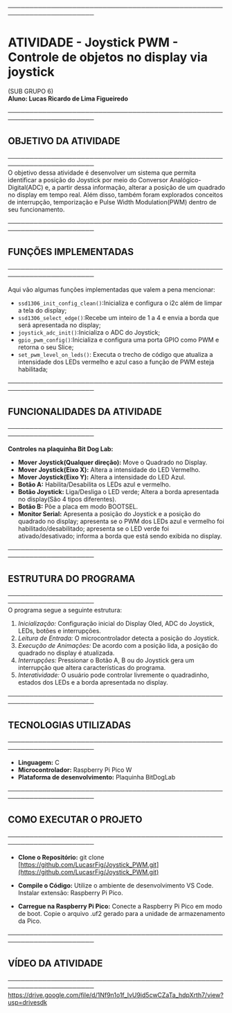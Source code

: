 ──────────────────────────────────────────────────────────────────────  
# ATIVIDADE - Joystick PWM - Controle de objetos no display via joystick
(SUB GRUPO 6)  
**Aluno: Lucas Ricardo de Lima Figueiredo** 

──────────────────────────────────────────────────────────────────────  
## OBJETIVO DA ATIVIDADE  
──────────────────────────────────────────────────────────────────────  
O objetivo dessa atividade é desenvolver um sistema que permita identificar a posição do Joystick por meio do Conversor Analógico-Digital(ADC) e, a partir dessa informação, alterar a posição de um quadrado no display em tempo real. Além disso, também foram explorados conceitos de interrupção, temporização e Pulse Width Modulation(PWM) dentro de seu funcionamento.  

──────────────────────────────────────────────────────────────────────  
## FUNÇÕES IMPLEMENTADAS
──────────────────────────────────────────────────────────────────────

Aqui vão algumas funções implementadas que valem a pena mencionar:
- `ssd1306_init_config_clean()`:Inicializa e configura o i2c além de limpar a tela do display;
- `ssd1306_select_edge()`:Recebe um inteiro de 1 a 4 e envia a borda que será apresentada no display;
- `joystick_adc_init()`:Inicializa o ADC do Joystick;
- `gpio_pwm_config()`:Inicializa e configura uma porta GPIO como PWM e retorna o seu Slice;
- `set_pwm_level_on_leds()`: Executa o trecho de código que atualiza a intensidade dos LEDs vermelho e azul caso a função de PWM esteja habilitada; 
  

──────────────────────────────────────────────────────────────────────  
## FUNCIONALIDADES DA ATIVIDADE  
──────────────────────────────────────────────────────────────────────  

**Controles na plaquinha Bit Dog Lab:**  
- **Mover Joystick(Qualquer direção):** Move o Quadrado no Display.  
- **Mover Joystick(Eixo X):** Altera a intensidade do LED Vermelho.
- **Mover Joystick(Eixo Y):** Altera a intensidade do LED Azul.
- **Botão A:** Habilita/Desabilita os LEDs azul e vermelho.  
- **Botão Joystick:** Liga/Desliga o LED verde; Altera a borda apresentada no display(São 4 tipos diferentes).  
- **Botão B:** Põe a placa em modo BOOTSEL.
- **Monitor Serial:** Apresenta a posição do Joystick e a posição do quadrado no display; apresenta se o PWM dos LEDs azul e vermelho foi habilitado/desabilitado; apresenta se o LED verde foi ativado/desativado; informa a borda que está sendo exibida no display.
  

──────────────────────────────────────────────────────────────────────  
## ESTRUTURA DO PROGRAMA  
──────────────────────────────────────────────────────────────────────  
O programa segue a seguinte estrutura:  

1. *Inicialização:* Configuração inicial do Display Oled, ADC do Joystick, LEDs, botões e interrupções.  
2. *Leitura de Entrada:* O microcontrolador detecta a posição do Joystick.  
3. *Execução de Animações:* De acordo com a posição lida, a posição do quadrado no display é atualizada.  
4. *Interrupções:* Pressionar o Botão A, B ou do Joystick gera um interrupção que altera características do programa.  
5. *Interatividade:* O usuário pode controlar livremente o quadradinho, estados dos LEDs e a borda apresentada no display.  

──────────────────────────────────────────────────────────────────────  
## TECNOLOGIAS UTILIZADAS  
──────────────────────────────────────────────────────────────────────  

- **Linguagem:** C  
- **Microcontrolador:** Raspberry Pi Pico W
- **Plataforma de desenvolvimento:** Plaquinha BitDogLab 

──────────────────────────────────────────────────────────────────────  
## COMO EXECUTAR O PROJETO
──────────────────────────────────────────────────────────────────────  
- **Clone o Repositório:**
  git clone [https://github.com/LucasrFig/Joystick_PWM.git](https://github.com/LucasrFig/Joystick_PWM.git)
  
- **Compile o Código:**
  Utilize o ambiente de desenvolvimento VS Code. 
  Instalar extensão: Raspberry Pi Pico.

- **Carregue na Raspberry Pi Pico:**
  Conecte a Raspberry Pi Pico em modo de boot.
  Copie o arquivo .uf2 gerado para a unidade de armazenamento da Pico.

──────────────────────────────────────────────────────────────────────  
## VÍDEO DA ATIVIDADE 
────────────────────────────────────────────────────────────────────── 
[https://drive.google.com/file/d/1Nf9n1o1f_lvU9id5cwCZaTa_hdpXrth7/view?usp=drivesdk
](https://drive.google.com/file/d/1Nf9n1o1f_lvU9id5cwCZaTa_hdpXrth7/view?usp=drivesdk)


 

